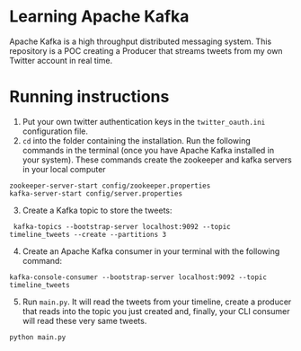 # Learning Apache Kafka

Apache Kafka is a high throughput distributed messaging system. This repository is  a POC creating a Producer that 
streams tweets from my own Twitter account in real time. 

# Running instructions

1. Put your own twitter authentication keys in the `twitter_oauth.ini` configuration file. 
2. `cd` into the folder containing the installation. Run the following commands in the terminal 
   (once you have Apache Kafka installed in your system). These commands create the zookeeper
   and kafka servers in your local computer

```
zookeeper-server-start config/zookeeper.properties
kafka-server-start config/server.properties
```
3. Create a Kafka topic to store the tweets:

```
 kafka-topics --bootstrap-server localhost:9092 --topic timeline_tweets --create --partitions 3
```

4. Create an Apache Kafka consumer in your terminal with the following command:

```
kafka-console-consumer --bootstrap-server localhost:9092 --topic timeline_tweets
```
5. Run `main.py`. It will read the tweets from your timeline, create a producer that reads into the topic you just
created and, finally, your CLI consumer will read these very same tweets. 
   
```
python main.py
```